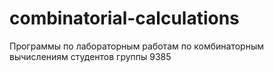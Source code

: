 # combinatorial-calculations
Программы по лабораторным работам по комбинаторным вычислениям студентов группы 9385
